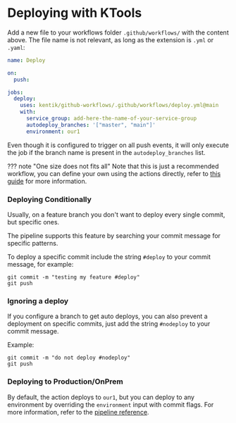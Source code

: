 # Deploying with KTools

Add a new file to your workflows folder `.github/workflows/` with the content above. The file name is not relevant, as long as the extension is `.yml` or `.yaml`:

```yaml
name: Deploy

on:
  push:

jobs:
  deploy:
    uses: kentik/github-workflows/.github/workflows/deploy.yml@main
    with:
      service_group: add-here-the-name-of-your-service-group
      autodeploy_branches: '["master", "main"]'
      environment: our1
```

Even though it is configured to trigger on all push events, it will only execute the job if the branch name is present in the `autodeploy_branches` list.

??? note "One size does not fits all"
    Note that this is just a recommended workflow, you can define your own using the actions directly, refer to [this guide](../develop-workflow) for more information.


### Deploying Conditionally

Usually, on a feature branch you don't want to deploy every single commit, but specific ones.

The pipeline supports this feature by searching your commit message for specific patterns.

To deploy a specific commit include the string `#deploy` to your commit message, for example:

```
git commit -m "testing my feature #deploy"
git push
```

### Ignoring a deploy

If you configure a branch to get auto deploys, you can also prevent a deployment on specific commits, just add the string `#nodeploy` to your commit message.

Example:

```
git commit -m "do not deploy #nodeploy"
git push
```

### Deploying to Production/OnPrem

By default, the action deploys to `our1`, but you can deploy to any environment by overriding the `environment` input with commit flags. For more information, refer to the [pipeline reference](../../reference/workflows/deploy.yml).
